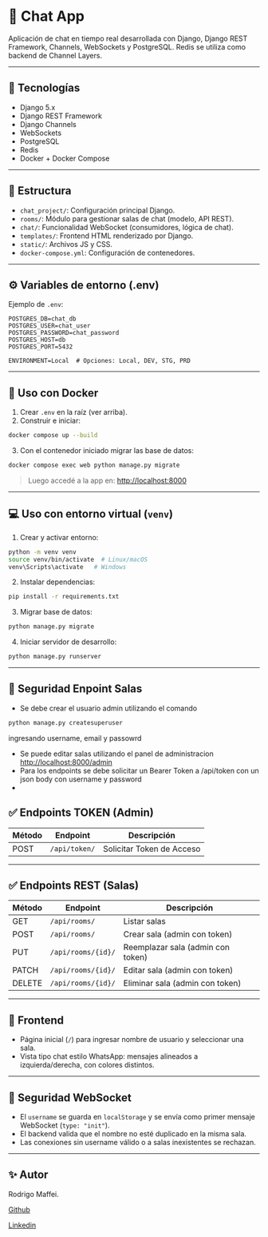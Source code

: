 # 💬 Chat App

Aplicación de chat en tiempo real desarrollada con Django, Django REST Framework, Channels, WebSockets y PostgreSQL. Redis se utiliza como backend de Channel Layers.

---

## 🚀 Tecnologías

- Django 5.x
- Django REST Framework
- Django Channels
- WebSockets
- PostgreSQL
- Redis
- Docker + Docker Compose

---

## 📁 Estructura

- `chat_project/`: Configuración principal Django.
- `rooms/`: Módulo para gestionar salas de chat (modelo, API REST).
- `chat/`: Funcionalidad WebSocket (consumidores, lógica de chat).
- `templates/`: Frontend HTML renderizado por Django.
- `static/`: Archivos JS y CSS.
- `docker-compose.yml`: Configuración de contenedores.

---

## ⚙️ Variables de entorno (.env)

Ejemplo de `.env`:

```env
POSTGRES_DB=chat_db
POSTGRES_USER=chat_user
POSTGRES_PASSWORD=chat_password
POSTGRES_HOST=db
POSTGRES_PORT=5432

ENVIRONMENT=Local  # Opciones: Local, DEV, STG, PRD
```

---

## 🐳 Uso con Docker

1. Crear `.env` en la raíz (ver arriba).
2. Construir e iniciar:

```bash
docker compose up --build
```
3. Con el contenedor iniciado migrar las base de datos:
```bash
docker compose exec web python manage.py migrate
```
> Luego accedé a la app en: [http://localhost:8000](http://localhost:8000)

---

## 💻 Uso con entorno virtual (`venv`)

1. Crear y activar entorno:

```bash
python -m venv venv
source venv/bin/activate  # Linux/macOS
venv\Scripts\activate   # Windows
```

2. Instalar dependencias:

```bash
pip install -r requirements.txt
```
3. Migrar base de datos:

```bash
python manage.py migrate
```

4. Iniciar servidor de desarrollo:

```bash
python manage.py runserver
```

---
## 🔐 Seguridad Enpoint Salas

- Se debe crear el usuario admin utilizando el comando 
```bash
python manage.py createsuperuser
``` 
ingresando username, email y passowrd
- Se puede editar salas utilizando el panel de administracion [http://localhost:8000/admin](http://localhost:8000/admin)
- Para los endpoints se debe solicitar un Bearer Token a /api/token con un json body con username y password 
- 

## ✅ Endpoints TOKEN (Admin)

| Método | Endpoint             | Descripción                        |
|--------|----------------------|-------------------------------------------------------|
| POST    | `/api/token/`        | Solicitar Token de                        Acceso                            |
---

## ✅ Endpoints REST (Salas)

| Método | Endpoint             | Descripción                        |
|--------|----------------------|------------------------------------|
| GET    | `/api/rooms/`        | Listar salas                       |
| POST   | `/api/rooms/`        | Crear sala (admin con token)       |
| PUT    | `/api/rooms/{id}/`   | Reemplazar sala (admin con token)  |
| PATCH  | `/api/rooms/{id}/`   | Editar sala (admin con token)      |
| DELETE | `/api/rooms/{id}/`   | Eliminar sala (admin con token)    |

---


## 📝 Frontend

- Página inicial (`/`) para ingresar nombre de usuario y seleccionar una sala.
- Vista tipo chat estilo WhatsApp: mensajes alineados a izquierda/derecha, con colores distintos.

---

## 🔐 Seguridad WebSocket

- El `username` se guarda en `localStorage` y se envía como primer mensaje WebSocket (`type: "init"`).
- El backend valida que el nombre no esté duplicado en la misma sala.
- Las conexiones sin username válido o a salas inexistentes se rechazan.

---

## ✨ Autor

Rodrigo Maffei.

[Github](https://www.github.com/ramaffei)

[Linkedin](https://www.linkedin.com/in/ramaffei)
